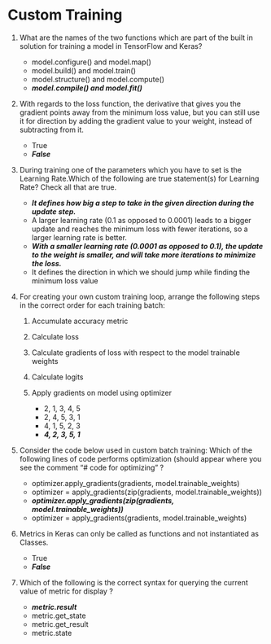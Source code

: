 # Custom Training

1. What are the names of the two functions which are part of the built in solution for training a model in TensorFlow and Keras?
    * model.configure() and model.map()
    * model.build() and model.train()
    * model.structure() and model.compute()
    * ***model.compile() and model.fit()***
    
2. With regards to the loss function, the derivative that gives you the gradient points away from the minimum loss value, but you can still use it for direction by adding the
   gradient value to your weight, instead of subtracting from it.
    * True
    * ***False***

3. During training one of the parameters which you have to set is the Learning Rate.Which of the following are true statement(s) for Learning Rate? Check all that are true.

    * ***It defines how big a step to take in the given direction during the update step.***
    * A larger learning rate (0.1 as opposed to 0.0001) leads to a bigger update and reaches the minimum loss with fewer iterations, so a larger learning rate is better.
    * ***With a smaller learning rate (0.0001 as opposed to 0.1), the update to the weight is smaller, and will take more iterations to minimize the loss.***
    * It defines the direction in which we should jump while finding the minimum loss value
    
4. For creating your own custom training loop, arrange the following steps in the correct order for each training batch:
    1. Accumulate accuracy metric
    1. Calculate loss
    1. Calculate gradients of loss with respect to the model trainable weights
    1. Calculate logits
    1. Apply gradients on model using optimizer

        * 2, 1, 3, 4, 5
        * 2, 4, 5, 3, 1
        * 4, 1, 5, 2, 3
        * ***4, 2, 3, 5, 1***

5. Consider the code below used in custom batch training:
    Which of the following lines of code performs optimization (should appear where you see the comment “# code for optimizing” ?
    * optimizer.apply_gradients(gradients, model.trainable_weights)
    * optimizer = apply_gradients(zip(gradients, model.trainable_weights))
    * ***optimizer.apply_gradients(zip(gradients, model.trainable_weights))***
    * optimizer = apply_gradients(gradients, model.trainable_weights)
    
6. Metrics in Keras can only be called as functions and not instantiated as Classes.
    * True
    * ***False***
    
7. Which of the following is the correct syntax for querying the current value of metric for display ?
    * ***metric.result***
    * metric.get_state
    * metric.get_result
    * metric.state
